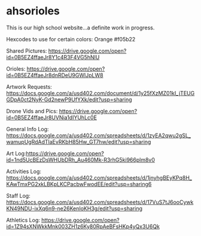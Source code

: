 # ahsorioles
This is our high school website...a definite work in progress.

Hexcodes to use for certain colors:
Orange #f05b22

Shared Pictures: https://drive.google.com/open?id=0B5EZ4ffaeJr8Y1c4R3F4VG5hNlU

Orioles: https://drive.google.com/open?id=0B5EZ4ffaeJr8dnRDeU9GWlJpLW8

Artwork Requests: https://docs.google.com/a/usd402.com/document/d/1y25fXzMZ01kI_jTEUGGDpA0ct2NyK-Gd2newP9UfYXk/edit?usp=sharing

Drone Vids and Pics: https://drive.google.com/open?id=0B5EZ4ffaeJr8UVNia1dIYUhLc0E

General Info Log: https://docs.google.com/a/usd402.com/spreadsheets/d/1zyEA2qwu2gSL_wamupUgRdAdTlaEvRKbH85Hw_GT7hw/edit?usp=sharing

Art Log:https://drive.google.com/open?id=1nd5UcBEzDsWHUbDRh_Au460Mk-R3rhG5ki966plm8v0 

Activities Log: https://docs.google.com/a/usd402.com/spreadsheets/d/1jnyhgBEyKPq8H_KAwTmxPG2xkLBKpLKCPacbwFwodEE/edit?usp=sharing6

Staff Log: https://docs.google.com/a/usd402.com/spreadsheets/d/17VuS7tJ6ooCywkKN49NDU-ixXq6n9-ne26KenIoKH3g/edit?usp=sharing

Athletics Log: https://drive.google.com/open?id=1Z94sXNWkkMnk003ZH1z6Ky80RpAeBFsHKp4yQx3U6Qk
